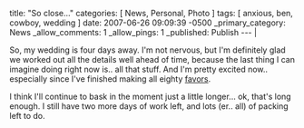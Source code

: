 title: "So close..."
categories: [ News, Personal, Photo ]
tags: [ anxious, ben, cowboy, wedding ]
date: 2007-06-26 09:09:39 -0500
_primary_category: News
_allow_comments: 1
_allow_pings: 1
_published: Publish
--- |

So, my wedding is four days away. I'm not nervous, but I'm definitely glad we worked out all the details well ahead of time, because the last thing I can imagine doing right now is.. all that stuff. And I'm pretty excited now.. especially since I've finished making all eighty <a href="http://benalman.com/photo/624722696/">favors</a>.

I think I'll continue to bask in the moment just a little longer... ok, that's long enough. I still have two more days of work left, and lots (er.. all) of packing left to do.
